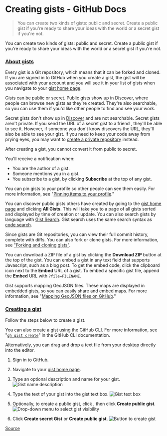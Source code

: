 # Creating gists - GitHub Docs

> You can create two kinds of gists: public and secret. Create a public gist if you're ready to share your ideas with the world or a secret gist if you're not.

You can create two kinds of gists: public and secret. Create a public gist if you're ready to share your ideas with the world or a secret gist if you're not.

### [About gists](#about-gists)

Every gist is a Git repository, which means that it can be forked and cloned. If you are signed in to GitHub when you create a gist, the gist will be associated with your account and you will see it in your list of gists when you navigate to your [gist home page](https://gist.github.com/).

Gists can be public or secret. Public gists show up in [Discover](https://gist.github.com/discover), where people can browse new gists as they're created. They're also searchable, so you can use them if you'd like other people to find and see your work.

Secret gists don't show up in [Discover](https://gist.github.com/discover) and are not searchable. Secret gists aren't private. If you send the URL of a secret gist to a friend , they'll be able to see it. However, if someone you don't know discovers the URL, they'll also be able to see your gist. If you need to keep your code away from prying eyes, you may want to [create a private repository](chrome-extension://cjedbglnccaioiolemnfhjncicchinao/en/articles/creating-a-new-repository) instead.

After creating a gist, you cannot convert it from public to secret.

You'll receive a notification when:

*   You are the author of a gist.
*   Someone mentions you in a gist.
*   You subscribe to a gist, by clicking **Subscribe** at the top of any gist.

You can pin gists to your profile so other people can see them easily. For more information, see "[Pinning items to your profile](chrome-extension://cjedbglnccaioiolemnfhjncicchinao/en/articles/pinning-items-to-your-profile)."

You can discover public gists others have created by going to the [gist home page](https://gist.github.com/) and clicking **All Gists**. This will take you to a page of all gists sorted and displayed by time of creation or update. You can also search gists by language with [Gist Search](https://gist.github.com/search). Gist search uses the same search syntax as [code search](chrome-extension://cjedbglnccaioiolemnfhjncicchinao/en/articles/searching-code).

Since gists are Git repositories, you can view their full commit history, complete with diffs. You can also fork or clone gists. For more information, see ["Forking and cloning gists"](chrome-extension://cjedbglnccaioiolemnfhjncicchinao/en/articles/forking-and-cloning-gists).

You can download a ZIP file of a gist by clicking the **Download ZIP** button at the top of the gist. You can embed a gist in any text field that supports Javascript, such as a blog post. To get the embed code, click the clipboard icon next to the **Embed** URL of a gist. To embed a specific gist file, append the **Embed** URL with `?file=FILENAME`.

Gist supports mapping GeoJSON files. These maps are displayed in embedded gists, so you can easily share and embed maps. For more information, see "[Mapping GeoJSON files on GitHub](chrome-extension://cjedbglnccaioiolemnfhjncicchinao/en/articles/mapping-geojson-files-on-github)."

### [Creating a gist](#creating-a-gist)

Follow the steps below to create a gist.

You can also create a gist using the GitHub CLI. For more information, see "[`gh gist create`](https://cli.github.com/manual/gh_gist_create)" in the GitHub CLI documentation.

Alternatively, you can drag and drop a text file from your desktop directly into the editor.

1.  Sign in to GitHub.
    
2.  Navigate to your [gist home page](https://gist.github.com/).
    
3.  Type an optional description and name for your gist. ![Gist name description](chrome-extension://cjedbglnccaioiolemnfhjncicchinao/assets/images/help/gist/gist_name_description.png)
    
4.  Type the text of your gist into the gist text box. ![Gist text box](chrome-extension://cjedbglnccaioiolemnfhjncicchinao/assets/images/help/gist/gist_text_box.png)
    
5.  Optionally, to create a public gist, click , then click **Create public gist**. ![Drop-down menu to select gist visibility](chrome-extension://cjedbglnccaioiolemnfhjncicchinao/assets/images/help/gist/gist-visibility-drop-down.png)
    
6.  Click **Create secret Gist** or **Create public gist**. ![Button to create gist](chrome-extension://cjedbglnccaioiolemnfhjncicchinao/assets/images/help/gist/create-secret-gist-button.png)


[Source](https://docs.github.com/en/github/writing-on-github/editing-and-sharing-content-with-gists/creating-gists#about-gists)